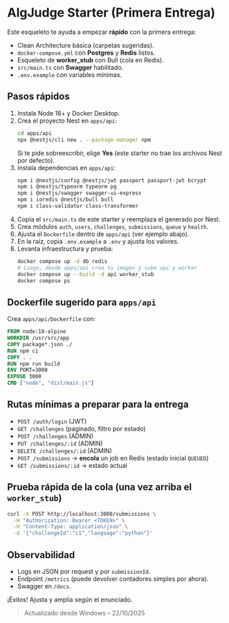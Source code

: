 
# AlgJudge Starter (Primera Entrega)

Este esqueleto te ayuda a empezar **rápido** con la primera entrega:
- Clean Architecture básica (carpetas sugeridas).
- `docker-compose.yml` con **Postgres** y **Redis** listos.
- Esqueleto de **worker_stub** con Bull (cola en Redis).
- `src/main.ts` con **Swagger** habilitado.
- `.env.example` con variables mínimas.

## Pasos rápidos
1) Instala Node 18+ y Docker Desktop.
2) Crea el proyecto Nest en `apps/api`:
   ```bash
   cd apps/api
   npx @nestjs/cli new . --package-manager npm
   ```
   Si te pide sobreescribir, elige **Yes** (este starter no trae los archivos Nest por defecto).
3) Instala dependencias en `apps/api`:
   ```bash
   npm i @nestjs/config @nestjs/jwt passport passport-jwt bcrypt
   npm i @nestjs/typeorm typeorm pg
   npm i @nestjs/swagger swagger-ui-express
   npm i ioredis @nestjs/bull bull
   npm i class-validator class-transformer
   ```
4) Copia el `src/main.ts` de este starter y reemplaza el generado por Nest.
5) Crea módulos `auth`, `users`, `challenges`, `submissions`, `queue` y `health`.
6) Ajusta el `Dockerfile` dentro de `apps/api` (ver ejemplo abajo).
7) En la raíz, copia `.env.example` a `.env` y ajusta los valores.
8) Levanta infraestructura y prueba:
   ```bash
   docker compose up -d db redis
   # Luego, desde apps/api crea tu imagen y sube api y worker
   docker compose up --build -d api worker_stub
   docker compose ps
   ```

## Dockerfile sugerido para `apps/api`
Crea `apps/api/Dockerfile` con:
```Dockerfile
FROM node:18-alpine
WORKDIR /usr/src/app
COPY package*.json ./
RUN npm ci
COPY . .
RUN npm run build
ENV PORT=3000
EXPOSE 3000
CMD ["node", "dist/main.js"]
```

## Rutas mínimas a preparar para la entrega
- `POST /auth/login` (JWT)
- `GET /challenges` (paginado, filtro por estado)
- `POST /challenges` (ADMIN)
- `PUT /challenges/:id` (ADMIN)
- `DELETE /challenges/:id` (ADMIN)
- `POST /submissions` → **encola** un job en Redis (estado inicial `QUEUED`)
- `GET /submissions/:id` → estado actual

## Prueba rápida de la cola (una vez arriba el `worker_stub`)
```bash
curl -X POST http://localhost:3000/submissions \
  -H "Authorization: Bearer <TOKEN>" \
  -H "Content-Type: application/json" \
  -d '{"challengeId":"c1","language":"python"}'
```

## Observabilidad
- Logs en JSON por request y por `submissionId`.
- Endpoint `/metrics` (puede devolver contadores simples por ahora).
- Swagger en `/docs`.

¡Éxitos! Ajusta y amplía según el enunciado.

> Actualizado desde Windows – 22/10/2025

